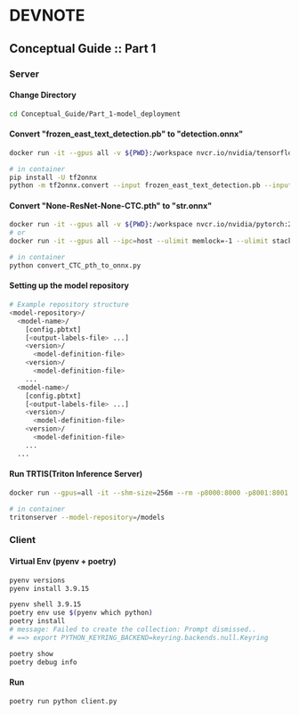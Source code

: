 # DEVNOTE

## Conceptual Guide :: Part 1

### Server

#### Change Directory

```bash
cd Conceptual_Guide/Part_1-model_deployment
```

#### Convert "frozen_east_text_detection.pb" to "detection.onnx"

```bash
docker run -it --gpus all -v ${PWD}:/workspace nvcr.io/nvidia/tensorflow:23.04-tf2-py3

# in container
pip install -U tf2onnx
python -m tf2onnx.convert --input frozen_east_text_detection.pb --inputs "input_images:0" --outputs "feature_fusion/Conv_7/Sigmoid:0","feature_fusion/concat_3:0" --output detection.onnx
```

#### Convert "None-ResNet-None-CTC.pth" to "str.onnx"

```bash
docker run -it --gpus all -v ${PWD}:/workspace nvcr.io/nvidia/pytorch:23.04-py3
# or
docker run -it --gpus all --ipc=host --ulimit memlock=-1 --ulimit stack=67108864 -v ${PWD}:/workspace nvcr.io/nvidia/pytorch:23.04-py3

# in container
python convert_CTC_pth_to_onnx.py
```

#### Setting up the model repository

```bash
# Example repository structure
<model-repository>/
  <model-name>/
    [config.pbtxt]
    [<output-labels-file> ...]
    <version>/
      <model-definition-file>
    <version>/
      <model-definition-file>
    ...
  <model-name>/
    [config.pbtxt]
    [<output-labels-file> ...]
    <version>/
      <model-definition-file>
    <version>/
      <model-definition-file>
    ...
  ...
```

#### Run TRTIS(Triton Inference Server)

```bash
docker run --gpus=all -it --shm-size=256m --rm -p8000:8000 -p8001:8001 -p8002:8002 -v $(pwd)/model_repository:/models nvcr.io/nvidia/tritonserver:23.04-py3

# in container
tritonserver --model-repository=/models
```

### Client

#### Virtual Env (pyenv + poetry)

```bash
pyenv versions
pyenv install 3.9.15

pyenv shell 3.9.15
poetry env use $(pyenv which python)
poetry install
# message: Failed to create the collection: Prompt dismissed..
# ==> export PYTHON_KEYRING_BACKEND=keyring.backends.null.Keyring

poetry show
poetry debug info
```

#### Run

```bash
poetry run python client.py
```
